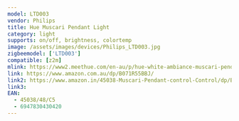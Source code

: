 ```yaml
---
model: LTD003
vendor: Philips
title: Hue Muscari Pendant Light
category: light
supports: on/off, brightness, colortemp
image: /assets/images/devices/Philips_LTD003.jpg
zigbeemodel: ['LTD003']
compatible: [z2m]
mlink: https://www2.meethue.com/en-au/p/hue-white-ambiance-muscari-pendant-light/4503848C5
link: https://www.amazon.com.au/dp/B071R55BBJ/
link2: https://www.amazon.in/45038-Muscari-Pendant-control-Control/dp/B06XTLGSJ7
link3: 
EAN: 
  - 45038/48/C5
  - 6947830430420
---
```

